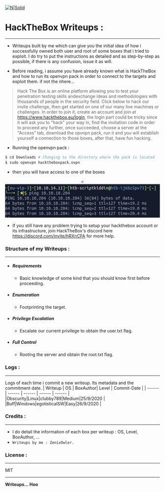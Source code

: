 



[![N|Solid](https://insec.in/wp-content/uploads/2020/07/hackthebox.png)](https://nodesource.com/products/nsolid)
# HackTheBox Writeups :
---
+ Writeups built by me which can give you the initial idea of how i successfully owned both user and root of some boxes that i tried to exploit. I do try to put the instructions as detailed and as step-by-step as possible, if there is any confusion, issue it as will.

+ Before reading, i assume you have already known what is HackTheBox and how to run its openvpn pack in order to connect to the targets and exploit them. if not the nhere...
> Hack The Box is an online platform allowing you to test your penetration testing skills andexchange ideas and methodologies with thousands of people in the security field. Click below to hack our invite challenge, then get started on one of our many live machines or challenges. In order to join it, create an account and join at https://www.hackthebox.eu/login, the login part could be tricky since it will ask you to "hack" your way in, find the invitation code in order to proceed any further, once succeeded, choose a server at the "Access" tab, download the opvnpn pack, run it and you will establish yourself a connection to those boxes, after that, have fun hacking.

- Running the openvpn pack :
```sh
$ cd Downloads # Changing to the directory where the pack is located
$ sudo openvpn hacktheboxpack.ovpn
```
- then you will have access to one of the boxes

<center><<img src="https://github.com/Zenix-Owler/HTB-Writeup/blob/master/ping?raw=true"></center>

- If you still have any problem trying to setup your hackthebox account or its infrastructure, join HackTheBox's discord here https://discord.com/invite/hRXnCFA for more help.

### Structure of my Writeups :
---
  - ##### Requirements
    + Basic knowledge of some kind that you should know first before proceeding.
  - ##### Enumeration
    + Footprinting the target.
  - ##### Privilege Escalation
    + Escalate our current privilege to obtain the user.txt flag.
  - ##### Full Control
    + Rooting the server and obtain the root.txt flag.

### Logs :
---
Logs of each time i commit a new writeup. Its metadata and the commitment date. 
| Writeup | OS | BoxAuthor| Level | Commit-Date |
| ------ | ------ | ------ | ------ | ------ |
|Obscurity|Linux|clubby789|Medium|25/9/2020 |
|Buff|Windows|egotisticalSW|Easy|26/9/2020 |


### Credits :
---
- I do detail the information of each box per writeup : OS, Level, BoxAuthor, ... 
- `Writeups by me : ZenixOwler. `
### License :
---
MIT

---
**Writeups... Hoo**

